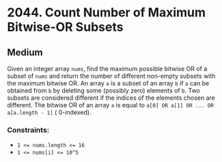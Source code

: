 # 2044. Count Number of Maximum Bitwise-OR Subsets

## Medium

Given an integer array `nums`, find the maximum possible bitwise OR of a subset of `nums` and return the number of
different non-empty subsets with the maximum bitwise OR. An array `a` is a subset of an array `b` if `a` can be obtained
from `b` by deleting some (possibly zero) elements of `b`. Two subsets are considered different if the indices of the
elements chosen are different. The bitwise OR of an array `a` is equal to `a[0] OR a[1] OR ... OR a[a.length - 1]` (
0-indexed).

### Constraints:

- `1 <= nums.length <= 16`
- `1 <= nums[i] <= 10^5`
